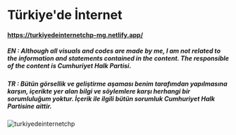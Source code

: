# Türkiye'de İnternet
#### https://turkiyedeinternetchp-mg.netlify.app/
##### EN : Although all visuals and codes are made by me, I am not related to the information and statements contained in the content. The responsible of the content is Cumhuriyet Halk Partisi.
##### TR : Bütün görsellik ve geliştirme aşaması benim tarafımdan yapılmasına karşın, içerikte yer alan bilgi ve söylemlere karşı herhangi bir sorumluluğum yoktur. İçerik ile ilgili bütün sorumluk Cumhuriyet Halk Partisine aittir.

![turkiyedeinternetchp](https://user-images.githubusercontent.com/85064536/169529333-577d1685-35f6-41be-be81-358077e9d850.jpg)
